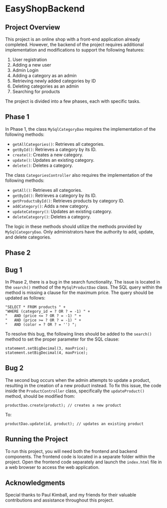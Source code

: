 ﻿# EasyShopBackend
Project Overview
-----------------

This project is an online shop with a front-end application already completed. However, the backend of the project requires additional implementation and modifications to support the following features:

1. User registration
2. Adding a new user
3. Admin Login
4. Adding a category as an admin
5. Retrieving newly added categories by ID
6. Deleting categories as an admin
7. Searching for products

The project is divided into a few phases, each with specific tasks.

Phase 1
-------

In Phase 1, the class `MySqlCategoryDao` requires the implementation of the following methods:

- `getAllCategories()`: Retrieves all categories.
- `getById()`: Retrieves a category by its ID.
- `create()`: Creates a new category.
- `update()`: Updates an existing category.
- `delete()`: Deletes a category.

The class `CategoriesController` also requires the implementation of the following methods:

- `getAll()`: Retrieves all categories.
- `getById()`: Retrieves a category by its ID.
- `getProductsById()`: Retrieves products by category ID.
- `addCategory()`: Adds a new category.
- `updateCategory()`: Updates an existing category.
- `deleteCategory()`: Deletes a category.

The logic in these methods should utilize the methods provided by `MySqlCategoryDao`. Only administrators have the authority to add, update, and delete categories.

Phase 2
-------

Bug 1
-----
In Phase 2, there is a bug in the search functionality. The issue is located in the `search()` method of the `MySqlProductDao` class. The SQL query within the method is missing a clause for the maximum price. The query should be updated as follows:

```
"SELECT * FROM products " +
"WHERE (category_id = ? OR ? = -1) " +
"   AND (price <= ? OR ? = -1) " +
"   AND (price >= ? OR ? = -1) " +   
"   AND (color = ? OR ? = '') ";
```

To resolve this bug, the following lines should be added to the `search()` method to set the proper parameter for the SQL clause:

```
statement.setBigDecimal(3, maxPrice);
statement.setBigDecimal(4, maxPrice);
```

Bug 2
-----
The second bug occurs when the admin attempts to update a product, resulting in the creation of a new product instead. To fix this issue, the code inside the `ProductController` class, specifically the `updateProduct()` method, should be modified from:

```
productDao.create(product); // creates a new product
```

To:

```
productDao.update(id, product); // updates an existing product
```

Running the Project
-------------------

To run this project, you will need both the frontend and backend components. The frontend code is located in a separate folder within the project. Open the frontend code separately and launch the `index.html` file in a web browser to access the web application.

Acknowledgments
----------------

Special thanks to Paul Kimball, and my friends for their valuable contributions and assistance throughout this project.

